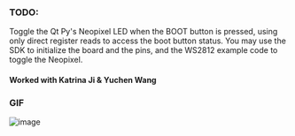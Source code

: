 ### TODO:

Toggle the Qt Py's Neopixel LED when the BOOT button is pressed, using only direct register reads to access the boot button status. You may use the SDK to initialize the board and the pins, and the WS2812 example code to toggle the Neopixel. 

#### Worked with Katrina Ji & Yuchen Wang

### GIF 

![image](https://user-images.githubusercontent.com/114255407/202758191-84f5e4df-5e72-49fe-addf-d4ab494858f8.png)
